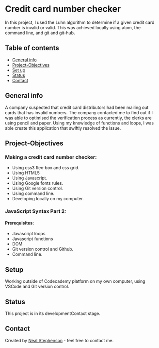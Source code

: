 # Credit card number checker
 In this project, I used the Luhn algorithm to determine if a given credit card number is invalid or valid. This was achieved locally using atom, the command line, and git and git-hub.

## Table of contents
* [General info](#general-info)
* [Project-Objectives](#project-objectives)
* [Set up](#setup)
* [Status](#status)
* [Contact](#contact)

## General info

A company suspected that credit card distributors had been mailing out cards that has invalid numbers. The company contacted me to find out if I was able to optimised the verification process as currently, the clerks are using pencil and paper. Using my knowledge of functions and loops, I was able create this application that swiftly resolved the issue. 

##  Project-Objectives
###  Making a credit card number checker:
  *  Using css3 flex-box and css grid.
  *  Using HTML5
  *  Using Javascript.
  *  Using Google fonts rules.
  *  Using Git version control.
  *  Using command line.
  *  Developing locally on my computer.

###  JavaScript Syntax Part 2:
#### Prerequisites:
  *  Javascript loops.
  *  Javascript functions
  *  DOM
  *  Git version control and Github.
  *  Command line.

## Setup
Working outside of Codecademy platform on my own computer, using VSCode and Git version control.

## Status
This project is in its developmentContact stage.

## Contact
Created by [Neal Stephenson](mailto:nealstephenson38@hotmail.co.uk) - feel free to contact me.
